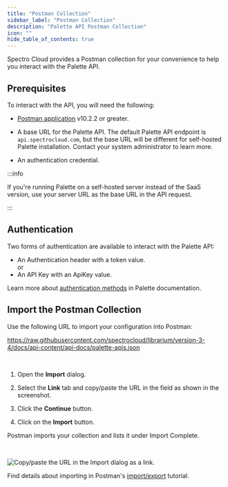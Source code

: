 ```yaml
---
title: "Postman Collection"
sidebar_label: "Postman Collection"
description: "Palette API Postman Collection"
icon: ""
hide_table_of_contents: true
---
```


Spectro Cloud provides a Postman collection for your convenience to help you interact with the Palette API.

## Prerequisites

To interact with the API, you will need the following:

- [Postman application](https://www.postman.com/downloads/) v10.2.2 or greater.

- A base URL for the Palette API. The default Palette API endpoint is `api.spectrocloud.com`, but the base URL will be
  different for self-hosted Palette installation. Contact your system administrator to learn more.

- An authentication credential.

:::info

If you're running Palette on a self-hosted server instead of the SaaS version, use your server URL as the base URL in
the API request.

:::

## Authentication

Two forms of authentication are available to interact with the Palette API:

- An Authentication header with a token value.  
  or
- An API Key with an ApiKey value.

Learn more about [authentication methods](https://docs.spectrocloud.com/user-management/user-authentication) in Palette
documentation.

## Import the Postman Collection

Use the following URL to import your configuration into Postman:

https://raw.githubusercontent.com/spectrocloud/librarium/version-3-4/docs/api-content/api-docs/palette-apis.json

<br />

1. Open the **Import** dialog.

2. Select the **Link** tab and copy/paste the URL in the field as shown in the screenshot.

3. Click the **Continue** button.

4. Click on the **Import** button.

Postman imports your collection and lists it under Import Complete.

<br />

![Copy/paste the URL in the **Import** dialog as a link.](/URL-as-a-link.webp)

Find details about importing in Postman's
[import/export](https://learning.postman.com/docs/getting-started/importing-and-exporting-data/) tutorial.
